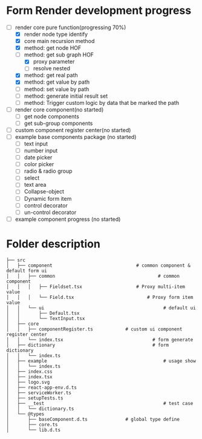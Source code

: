 <!-- @format -->

# Form Render development progress

- [ ] render core pure function(progressing 70%)
  - [x] render node type identify
  - [x] core main recursion method
  - [x] method: get node HOF
  - [ ] method: get sub graph HOF
    - [x] proxy parameter
    - [ ] resolve nested
  - [x] method: get real path
  - [x] method: get value by path
  - [ ] method: set value by path
  - [ ] method: generate initial result set
  - [ ] method: Trigger custom logic by data that be marked the path
- [ ] render core component(no started)
  - [ ] get node components
  - [ ] get sub-group components
- [ ] custom component register center(no started)
- [ ] example base components package (no started)
  - [ ] text input
  - [ ] number input
  - [ ] date picker
  - [ ] color picker
  - [ ] radio & radio group
  - [ ] select
  - [ ] text area
  - [ ] Collapse-object
  - [ ] Dynamic form item
  - [ ] control decorator
  - [ ] un-control decorator
- [ ] example component progress (no started)

# Folder description

```shell
├── src
│   ├── component            					# common component & default form ui
│   │   ├── common										# common component
│   │   │   ├── Fieldset.tsx					# Proxy multi-item value
│   │   │   └── Field.tsx							# Proxy form item value
│   │   └── ui											  # default ui
│   │       ├── Default.tsx
│   │       └── TextInput.tsx
│   ├── core
│   │   ├── componentRegister.ts			# custom ui component register center
│   │   └── index.tsx								  # form generate
│   ├── dictionary									  # form dictionary
│   │   └── index.ts
│   ├── example											  # usage show
│   │   └── index.ts
│   ├── index.css
│   ├── index.tsx
│   ├── logo.svg
│   ├── react-app-env.d.ts
│   ├── serviceWorker.ts
│   ├── setupTests.ts
│   ├── __test											  # test case
│   │   └── dictionary.ts
│   └── @types
│       ├── baseComponent.d.ts				# global type define
│       ├── core.ts
│       └── lib.d.ts
```
